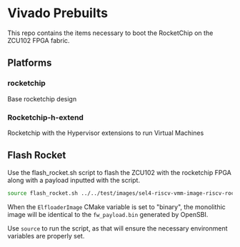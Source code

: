 # Vivado Prebuilts

This repo contains the items necessary to boot the RocketChip on the ZCU102 FPGA fabric.

## Platforms

### rocketchip

Base rocketchip design

### Rocketchip-h-extend

Rocketchip with the Hypervisor extensions to run Virtual Machines

## Flash Rocket

Use the flash_rocket.sh script to flash the ZCU102 with the rocketchip FPGA along with a payload
inputted with the script.

```sh
source flash_rocket.sh ../../test/images/sel4-riscv-vmm-image-riscv-rocketchip
```

When the `ElfloaderImage` CMake variable is set to "binary", the monolithic image will be
identical to the `fw_payload.bin` generated by OpenSBI.

Use `source` to run the script, as that will ensure the necessary environment variables
are properly set.